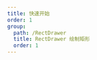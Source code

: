 ```yaml
---
title: 快速开始
order: 1
group: 
  path: /RectDrawer
  title: RectDrawer 绘制矩形
  order: 1
---
```


<code src="./start.tsx" compact="true" defaultShowCode="true"></code>
